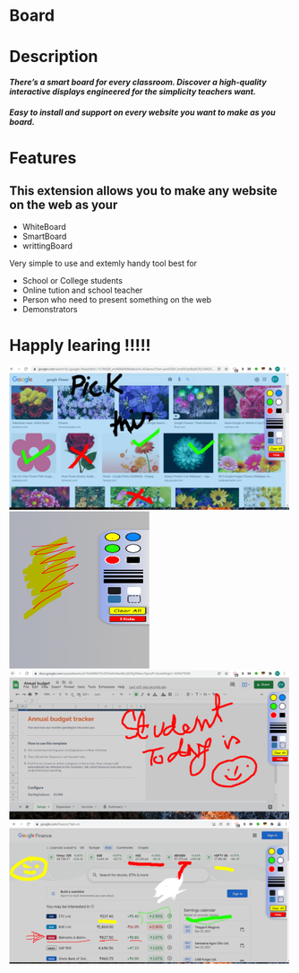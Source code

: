 # Board 

# Description 
####  <em>  There’s a  smart board for every classroom. Discover a high-quality interactive displays engineered for the simplicity teachers want. </em>
#### <em> Easy to install and support on every website you want to make as you board. </em>

# Features 

## This extension allows you to make any website on the web as your 
* WhiteBoard 
* SmartBoard 
* writtingBoard 

Very simple to use and extemly handy tool best for 

* School or College students
* Online tution and school teacher  
* Person who need to present something on the web
* Demonstrators

# Happly learing !!!!!


<img src="https://raw.githubusercontent.com/u4saif/Board/master/assets/images/ss3.PNG" alt="drawing" width="500"/><img src="https://raw.githubusercontent.com/u4saif/Board/master/assets/images/ss5.PNG" alt="drawing" width="250" height="280"/>
<img src="https://raw.githubusercontent.com/u4saif/Board/master/assets/images/ss2.PNG" alt="drawing" width="500"/>
</br>
<img src="https://raw.githubusercontent.com/u4saif/Board/master/assets/images/ss1.PNG" alt="drawing" width="500"/>
